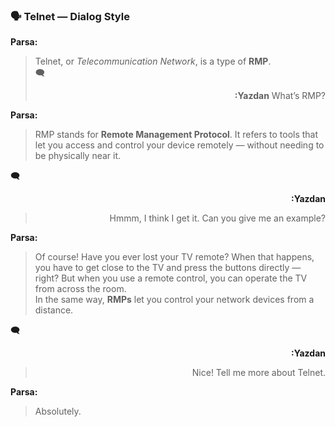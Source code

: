 ### 🗣️ Telnet — Dialog Style

**Parsa:** 
> Telnet, or *Telecommunication Network*, is a type of **RMP**.  
🗨 <div align="right"><strong>:Yazdan</strong>
 > What’s RMP?  
 </div>
 
**Parsa:**  
> RMP stands for **Remote Management Protocol**. It refers to tools that let you access and control your device remotely — without needing to be physically near it.

 🗨 <div align="right"><strong>:Yazdan</strong>
> Hmmm, I think I get it. Can you give me an example?
 </div>
 
**Parsa:**
> Of course! Have you ever lost your TV remote? When that happens, you have to get close to the TV and press the buttons directly — right? But when you use a remote control, you can operate the TV from across the room.  
In the same way, **RMPs** let you control your network devices from a distance.

🗨 <div align="right"><strong>:Yazdan</strong>
> Nice! Tell me more about Telnet.  
 </div>

**Parsa:** 
> Absolutely.
